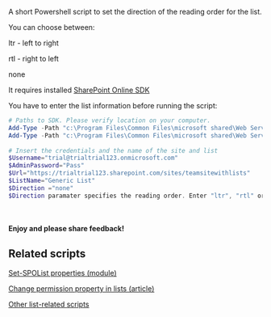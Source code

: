 A short Powershell script to set the direction of the reading order for the list.

You can choose between:

ltr - left to right

rtl - right to left

none 

It requires installed  [SharePoint Online SDK](https://www.microsoft.com/en-us/download/details.aspx?id=42038)

You have to enter the list information before running the script:


```PowerShell
# Paths to SDK. Please verify location on your computer. 
Add-Type -Path "c:\Program Files\Common Files\microsoft shared\Web Server Extensions\15\ISAPI\Microsoft.SharePoint.Client.dll"  
Add-Type -Path "c:\Program Files\Common Files\microsoft shared\Web Server Extensions\15\ISAPI\Microsoft.SharePoint.Client.Runtime.dll"  
 
# Insert the credentials and the name of the site and list 
$Username="trial@trialtrial123.onmicrosoft.com" 
$AdminPassword="Pass" 
$Url="https://trialtrial123.sharepoint.com/sites/teamsitewithlists" 
$ListName="Generic List" 
$Direction ="none"
$Direction paramater specifies the reading order. Enter "ltr", "rtl" or "none"
``` 

 

 

<br/><br/>
<b>Enjoy and please share feedback!</b>
 

## **Related scripts**
[Set-SPOList properties (module)](https://gallery.technet.microsoft.com/office/Set-SPOList-properties-9d16f2ba)

[Change permission property in lists (article)](https://social.technet.microsoft.com/wiki/contents/articles/29556.sharepoint-online-delete-unique-permissions-in-multiple-lists-using-csom.aspx)

[Other list-related scripts](https://gallery.technet.microsoft.com/office/site/search?query=list&f%5B1%5D.Value=list&f%5B1%5D.Type=SearchText&f%5B0%5D.Value=Arleta%20Wanat&f%5B0%5D.Type=User&ac=4)
